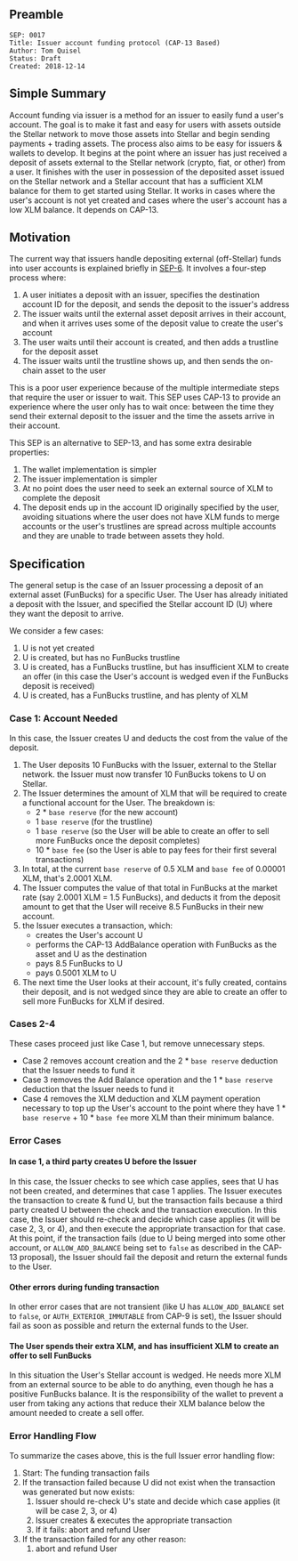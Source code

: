 ## Preamble

```
SEP: 0017
Title: Issuer account funding protocol (CAP-13 Based)
Author: Tom Quisel
Status: Draft
Created: 2018-12-14
```

## Simple Summary

Account funding via issuer is a method for an issuer to easily fund a user's account. The goal is to make it fast and easy for users with assets outside the Stellar network to move those assets into Stellar and begin sending payments + trading assets. The process also aims to be easy for issuers & wallets to develop. It begins at the point where an issuer has just received a deposit of assets external to the Stellar network (crypto, fiat, or other) from a user. It finishes with the user in possession of the deposited asset issued on the Stellar network and a Stellar account that has a sufficient XLM balance for them to get started using Stellar. It works in cases where the user's account is not yet created and cases where the user's account has a low XLM balance. It depends on CAP-13.

## Motivation

The current way that issuers handle depositing external (off-Stellar) funds into user accounts is explained briefly in [SEP-6](https://github.com/stellar/stellar-protocol/blob/master/ecosystem/sep-0006.md#1-success-no-additional-information-needed). It involves a four-step process where:

1. A user initiates a deposit with an issuer, specifies the destination account ID for the deposit, and sends the deposit to the issuer's address
1. The issuer waits until the external asset deposit arrives in their account, and when it arrives uses some of the deposit value to create the user's account
1. The user waits until their account is created, and then adds a trustline for the deposit asset
1. The issuer waits until the trustline shows up, and then sends the on-chain asset to the user

This is a poor user experience because of the multiple intermediate steps that require the user or issuer to wait. This SEP uses CAP-13 to provide an experience where the user only has to wait once: between the time they send their external deposit to the issuer and the time the assets arrive in their account.

This SEP is an alternative to SEP-13, and has some extra desirable properties:

1. The wallet implementation is simpler
1. The issuer implementation is simpler
1. At no point does the user need to seek an external source of XLM to complete the deposit
1. The deposit ends up in the account ID originally specified by the user, avoiding situations where the user does not have XLM funds to merge accounts or the user's trustlines are spread across multiple accounts and they are unable to trade between assets they hold.

## Specification

The general setup is the case of an Issuer processing a deposit of an external asset (FunBucks) for a specific User. The User has already initiated a deposit with the Issuer, and specified the Stellar account ID (U) where they want the deposit to arrive.

We consider a few cases:

1. U is not yet created
1. U is created, but has no FunBucks trustline
1. U is created, has a FunBucks trustline, but has insufficient XLM to create an offer (in this case the User's account is wedged even if the FunBucks deposit is received)
1. U is created, has a FunBucks trustline, and has plenty of XLM

### Case 1: Account Needed

In this case, the Issuer creates U and deducts the cost from the value of the deposit.

1. The User deposits 10 FunBucks with the Issuer, external to the Stellar network. the Issuer must now transfer 10 FunBucks tokens to U on Stellar.
1. The Issuer determines the amount of XLM that will be required to create a functional account for the User. The breakdown is:
    - 2 * `base reserve` (for the new account)
    - 1 `base reserve` (for the trustline)
    - 1 `base reserve` (so the User will be able to create an offer to sell more FunBucks once the deposit completes)
    - 10 * `base fee` (so the User is able to pay fees for their first several transactions)
1. In total, at the current `base reserve` of 0.5 XLM and `base fee` of 0.00001 XLM, that's 2.0001 XLM.
1. The Issuer computes the value of that total in FunBucks at the market rate (say 2.0001 XLM = 1.5 FunBucks), and deducts it from the deposit amount to get that the User will receive 8.5 FunBucks in their new account.
1. the Issuer executes a transaction, which:
    - creates the User's account U
    - performs the CAP-13 AddBalance operation with FunBucks as the asset and U as the destination
    - pays 8.5 FunBucks to U
    - pays 0.5001 XLM to U
1. The next time the User looks at their account, it's fully created, contains their deposit, and is not wedged since they are able to create an offer to sell more FunBucks for XLM if desired.

### Cases 2-4

These cases proceed just like Case 1, but remove unnecessary steps.

- Case 2 removes account creation and the 2 * `base reserve` deduction that the Issuer needs to fund it
- Case 3 removes the Add Balance operation and the 1 * `base reserve` deduction that the Issuer needs to fund it
- Case 4 removes the XLM deduction and XLM payment operation necessary to top up the User's account to the point where they have 1 * `base reserve` + 10 * `base fee` more XLM than their minimum balance.

### Error Cases

#### In case 1, a third party creates U before the Issuer

In this case, the Issuer checks to see which case applies, sees that U has not been created, and determines that case 1 applies. The Issuer executes the transaction to create & fund U, but the transaction fails because a third party created U between the check and the transaction execution. In this case, the Issuer should re-check and decide which case applies (it will be case 2, 3, or 4), and then execute the appropriate transaction for that case. At this point, if the transaction fails (due to U being merged into some other account, or `ALLOW_ADD_BALANCE` being set to `false` as described in the CAP-13 proposal), the Issuer should fail the deposit and return the external funds to the User.

#### Other errors during funding transaction

In other error cases that are not transient (like U has `ALLOW_ADD_BALANCE` set to `false`, or `AUTH_EXTERIOR_IMMUTABLE` from CAP-9 is set), the Issuer should fail as soon as possible and return the external funds to the User.

#### The User spends their extra XLM, and has insufficient XLM to create an offer to sell FunBucks

In this situation the User's Stellar account is wedged. He needs more XLM from an external source to be able to do anything, even though he has a positive FunBucks balance. It is the responsibility of the wallet to prevent a user from taking any actions that reduce their XLM balance below the amount needed to create a sell offer.

### Error Handling Flow

To summarize the cases above, this is the full Issuer error handling flow:

1. Start: The funding transaction fails
1. If the transaction failed because U did not exist when the transaction was generated but now exists:
    1. Issuer should re-check U's state and decide which case applies (it will be case 2, 3, or 4)
    1. Issuer creates & executes the appropriate transaction
    1. If it fails: abort and refund User
1. If the transaction failed for any other reason:
    1. abort and refund User
